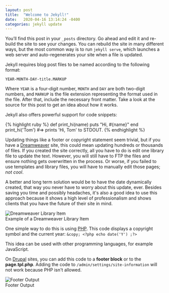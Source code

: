 ```yaml
---
layout: post
title:  "Welcome to Jekyll!"
date:   2020-04-16 13:14:24 -0400
categories: jekyll update
---
```

You’ll find this post in your `_posts` directory. Go ahead and edit it and re-build the site to see your changes. You can rebuild the site in many different ways, but the most common way is to run `jekyll serve`, which launches a web server and auto-regenerates your site when a file is updated.

Jekyll requires blog post files to be named according to the following format:

`YEAR-MONTH-DAY-title.MARKUP`

Where `YEAR` is a four-digit number, `MONTH` and `DAY` are both two-digit numbers, and `MARKUP` is the file extension representing the format used in the file. After that, include the necessary front matter. Take a look at the source for this post to get an idea about how it works.

Jekyll also offers powerful support for code snippets:

{% highlight ruby %}
def print_hi(name)
  puts "Hi, #{name}"
end
print_hi('Tom')
#=> prints 'Hi, Tom' to STDOUT.
{% endhighlight %}

<p>Updating things like a footer or copyright statement seem trivial, but if you have a <a href="/tags/dreamweaver">Dreamweaver</a> site, this could mean updating hundreds or thousands of files. If you created the site correctly, all you have to do is edit one library file to update the text. However, you will still have to FTP the files and ensure nothing gets overwritten in the process. Or worse, if you failed to use templates and library files, you will have to manually edit those pages; <em>not cool</em>.</p>
<p>A better and long term solution would be to have the date dynamically created, that way you never have to worry about this update, ever. Besides saving you time and possibly headaches, it's also a good idea to use this approach because it shows a high level of professionalism and shows clients that you have the future of 
their site in mind.</p>
<div id="caption"><img src="/sites/default/files/dw-library.gif" alt="Dreamweaver Library Item" title="Dreamweaver Library Item"  /><br />
Example of a Dreamweaver Library Item</div>
<p>One simple way to do this is using <a href="/tags/php">PHP</a>. This code displays a copyright symbol and the current year: <code>&amp;copy; &lt;?php echo date('Y') ;?&gt;</code> </p>
<p>This idea can be used with other programming languages, for example JavaScript. </p>
<p>On <a href="/tags/drupal">Drupal</a> sites, you can add this code to a <strong>footer block</strong> or to the <strong>page.tpl.php</strong>. Adding the code to <code>/admin/settings/site-information</code> will not work because PHP isn't allowed.</p>
<div id="caption"><img src="/sites/default/files/d-siteinfo.gif" alt="Footer Output" title="Footer Output"  /><br />Footer Output</div>
